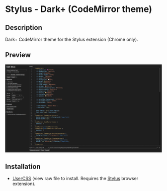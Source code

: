 # Stylus - Dark+ (CodeMirror theme)

## Description

Dark+ CodeMirror theme for the Stylus extension (Chrome only).

## Preview

![Preview](preview.png)

## Installation

- [UserCSS](./stylus-codemirror-dark-plus.user.css) (view raw file to install. Requires the [Stylus](https://github.com/openstyles/stylus#releases) browser extension).